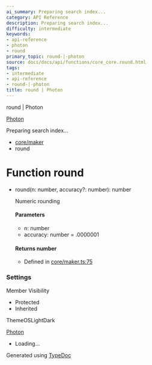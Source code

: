 ```yaml
---
ai_summary: Preparing search index...
category: API Reference
description: Preparing search index...
difficulty: intermediate
keywords:
- api-reference
- photon
- round
primary_topic: round-|-photon
source: docs/docs/api/functions/core_core.round.html
tags:
- intermediate
- api-reference
- round-|-photon
title: round | Photon
---
```

round | Photon

[Photon](../index.md)




Preparing search index...

* [core/maker](../modules/core_maker.md)
* round

# Function round

* round(n: number, accuracy?: number): number

  Numeric rounding

  #### Parameters

  + n: number
  + accuracy: number = .0000001

  #### Returns number

  + Defined in [core/maker.ts:75](https://github.com/mwhite454/photon/blob/main/packages/photon/src/core/maker.ts#L75)

### Settings

Member Visibility

* Protected
* Inherited

ThemeOSLightDark

[Photon](../index.md)

* Loading...

Generated using [TypeDoc](https://typedoc.org/)
